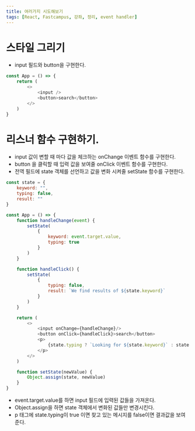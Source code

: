 ```yaml
---
title: 여러가지 시도해보기
tags: [React, Fastcampus, 강좌, 정리, event handler]
---
```


# 스타일 그리기

- input 필드와 button을 구현한다.

```JavaScript
const App = () => {
    return (
        <>
            <input />
            <button>search</button>
        </>
    )
}
```

# 리스너 함수 구현하기.

- input 값이 변할 때 마다 값을 체크하는 onChange 이벤트 함수를 구현한다.
- button 을 클릭할 때 입력 값을 보여줄 onClick 이벤트 함수를 구현한다.
- 전역 필드에 state 객체를 선언하고 값을 변화 시켜줄 setState 함수를 구현한다.

```JavaScript
const state = {
    keyword: "",
    typing: false,
    result: ""
}

const App = () => {
    function handleChange(event) {
        setState(
            {
                keyword: event.target.value,
                typing: true
            }
        )
    }

    function handleClick() {
        setState(
            {
                typing: false,
                result: `We find results of ${state.keyword}`
            }
        )
    }

    return (
        <>
            <input onChange={handleChange}/>
            <button onClick={handleClick}>search</button>
            <p>
                {state.typing ? `Looking for ${state.keyword}` : state.result}
            </p>
        </>
    )

    function setState(newValue) {
        Object.assign(state, newValue)
    }
}
```

- event.target.value를 하면 input 필드에 입력된 값들을 가져온다.
- Object.assign을 하면 state 객체에서 변화된 값들만 변경시킨다.
- p 태그에 state.typing이 true 이면 찾고 있는 메시지를 false이면 결과값을 보여준다.
